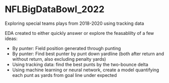 # NFLBigDataBowl_2022
Exploring special teams plays from 2018-2020 using tracking data

EDA created to either quickly answer or explore the feasablilty of a few ideas:
  - By punter: Field position generated through punting
  - By punter: Find best punter by punt down yardline (both after return and without return, also excluding penalty yards)
  - Using tracking data: find the best punts by the two-bounce delta
  - Using machine learning or neural network, create a model quantifying each punt as yards from goal line under expected
